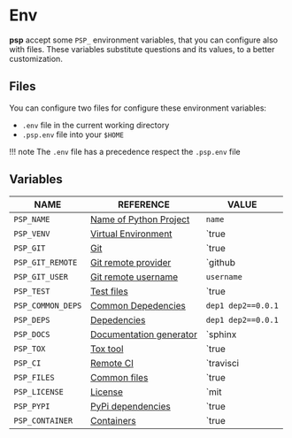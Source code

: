 # Env

**psp** accept some `PSP_` environment variables, that you can configure also with files. These variables substitute questions and its values, to a better customization.

## Files

You can configure two files for configure these environment variables:

* `.env` file in the current working directory
* `.psp.env` file into your `$HOME`

!!! note
    The `.env` file has a precedence respect the `.psp.env` file

## Variables

| **NAME**          | **REFERENCE**                                              | **VALUE**                      |
|-------------------|------------------------------------------------------------|--------------------------------|
| `PSP_NAME`        | [Name of Python Project](simple.md#name-of-python-project) | `name`                         |
| `PSP_VENV`        | [Virtual Environment](simple.md#virtual-environment)       | `true|false`                   |
| `PSP_GIT`         | [Git](simple.md#git)                                       | `true|false`                   |
| `PSP_GIT_REMOTE`  | [Git remote provider](simple.md#git-remote-provider)       | `github|gitlab`                |
| `PSP_GIT_USER`    | [Git remote username](simple.md#git-remote-username)       | `username`                     |
| `PSP_TEST`        | [Test files](simple.md#test-files)                         | `true|false`                   |
| `PSP_COMMON_DEPS` | [Common Depedencies](simple.md#dependencies)               | `dep1 dep2==0.0.1`             |
| `PSP_DEPS`        | [Depedencies](simple.md#dependencies)                      | `dep1 dep2==0.0.1`             |
| `PSP_DOCS`        | [Documentation generator](simple.md#documentation)         | `sphinx|mkdocs`                |
| `PSP_TOX`         | [Tox tool](simple.md#tox-tool)                             | `true|false`                   |
| `PSP_CI`          | [Remote CI](simple.md#remote-ci-continuous-integration)    | `travisci|circleci`            |
| `PSP_FILES`       | [Common files](simple.md#common-files)                     | `true|false`                   |
| `PSP_LICENSE`     | [License](simple.md#license)                               | `mit|apache|cc|mozilla|gpl`    |
| `PSP_PYPI`        | [PyPi dependencies](simple.md#pypi-dependencies)           | `true|false`                   |
| `PSP_CONTAINER`   | [Containers](simple.md#dockerpodman)                       | `true|false`                   |
